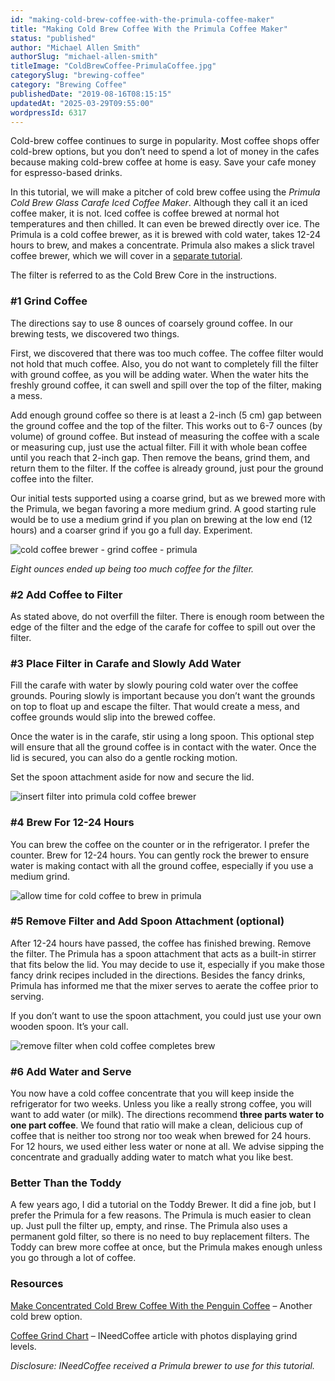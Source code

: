 ```yaml
---
id: "making-cold-brew-coffee-with-the-primula-coffee-maker"
title: "Making Cold Brew Coffee With the Primula Coffee Maker"
status: "published"
author: "Michael Allen Smith"
authorSlug: "michael-allen-smith"
titleImage: "ColdBrewCoffee-PrimulaCoffee.jpg"
categorySlug: "brewing-coffee"
category: "Brewing Coffee"
publishedDate: "2019-08-16T08:15:15"
updatedAt: "2025-03-29T09:55:00"
wordpressId: 6317
---
```


Cold-brew coffee continues to surge in popularity. Most coffee shops offer cold-brew options, but you don’t need to spend a lot of money in the cafes because making cold-brew coffee at home is easy. Save your cafe money for espresso-based drinks.

In this tutorial, we will make a pitcher of cold brew coffee using the *Primula Cold Brew Glass Carafe Iced Coffee Maker*. Although they call it an iced coffee maker, it is not. Iced coffee is coffee brewed at normal hot temperatures and then chilled. It can even be brewed directly over ice. The Primula is a cold coffee brewer, as it is brewed with cold water, takes 12-24 hours to brew, and makes a concentrate. Primula also makes a slick travel coffee brewer, which we will cover in a [separate tutorial](http://ineedcoffee.com/the-perfect-solution-for-cold-brew-coffee-on-the-go/).

The filter is referred to as the Cold Brew Core in the instructions.

### #1 Grind Coffee

The directions say to use 8 ounces of coarsely ground coffee. In our brewing tests, we discovered two things.

First, we discovered that there was too much coffee. The coffee filter would not hold that much coffee. Also, you do not want to completely fill the filter with ground coffee, as you will be adding water. When the water hits the freshly ground coffee, it can swell and spill over the top of the filter, making a mess.

Add enough ground coffee so there is at least a 2-inch (5 cm) gap between the ground coffee and the top of the filter. This works out to 6-7 ounces (by volume) of ground coffee. But instead of measuring the coffee with a scale or measuring cup, just use the actual filter. Fill it with whole bean coffee until you reach that 2-inch gap. Then remove the beans, grind them, and return them to the filter. If the coffee is already ground, just pour the ground coffee into the filter.

Our initial tests supported using a coarse grind, but as we brewed more with the Primula, we began favoring a more medium grind. A good starting rule would be to use a medium grind if you plan on brewing at the low end (12 hours) and a coarser grind if you go a full day. Experiment.

![cold coffee brewer - grind coffee - primula](cold-brewer-grind-coffee-1-608x650.jpg)

*Eight ounces ended up being too much coffee for the filter.*

### #2 Add Coffee to Filter

As stated above, do not overfill the filter. There is enough room between the edge of the filter and the edge of the carafe for coffee to spill out over the filter.

### #3 Place Filter in Carafe and Slowly Add Water

Fill the carafe with water by slowly pouring cold water over the coffee grounds. Pouring slowly is important because you don’t want the grounds on top to float up and escape the filter. That would create a mess, and coffee grounds would slip into the brewed coffee.

Once the water is in the carafe, stir using a long spoon. This optional step will ensure that all the ground coffee is in contact with the water. Once the lid is secured, you can also do a gentle rocking motion.

Set the spoon attachment aside for now and secure the lid.

![insert filter into primula cold coffee brewer](cold-brewer-prepare-526x650.jpg)

### #4 Brew For 12-24 Hours

You can brew the coffee on the counter or in the refrigerator. I prefer the counter. Brew for 12-24 hours. You can gently rock the brewer to ensure water is making contact with all the ground coffee, especially if you use a medium grind.

![allow time for cold coffee to brew in primula ](cold-brewer-brewing-551x650.jpg)

### #5 Remove Filter and Add Spoon Attachment (optional)

After 12-24 hours have passed, the coffee has finished brewing. Remove the filter. The Primula has a spoon attachment that acts as a built-in stirrer that fits below the lid. You may decide to use it, especially if you make those fancy drink recipes included in the directions. Besides the fancy drinks, Primula has informed me that the mixer serves to aerate the coffee prior to serving.

If you don’t want to use the spoon attachment, you could just use your own wooden spoon. It’s your call.

![remove filter when cold coffee completes brew](cold-brewer-finished-489x650.jpg)

### #6 Add Water and Serve

You now have a cold coffee concentrate that you will keep inside the refrigerator for two weeks. Unless you like a really strong coffee, you will want to add water (or milk). The directions recommend **three parts water to one part coffee**. We found that ratio will make a clean, delicious cup of coffee that is neither too strong nor too weak when brewed for 24 hours. For 12 hours, we used either less water or none at all. We advise sipping the concentrate and gradually adding water to match what you like best.

### Better Than the Toddy

A few years ago, I did a tutorial on the Toddy Brewer. It did a fine job, but I prefer the Primula for a few reasons. The Primula is much easier to clean up. Just pull the filter up, empty, and rinse. The Primula also uses a permanent gold filter, so there is no need to buy replacement filters. The Toddy can brew more coffee at once, but the Primula makes enough unless you go through a lot of coffee.

### Resources

[Make Concentrated Cold Brew Coffee With the Penguin Coffee](http://ineedcoffee.com/make-concentrated-cold-brew-coffee-with-the-penguin-coffee/) – Another cold brew option.

[Coffee Grind Chart](http://ineedcoffee.com/coffee-grind-chart/) – INeedCoffee article with photos displaying grind levels.

*Disclosure: INeedCoffee received a Primula brewer to use for this tutorial.*